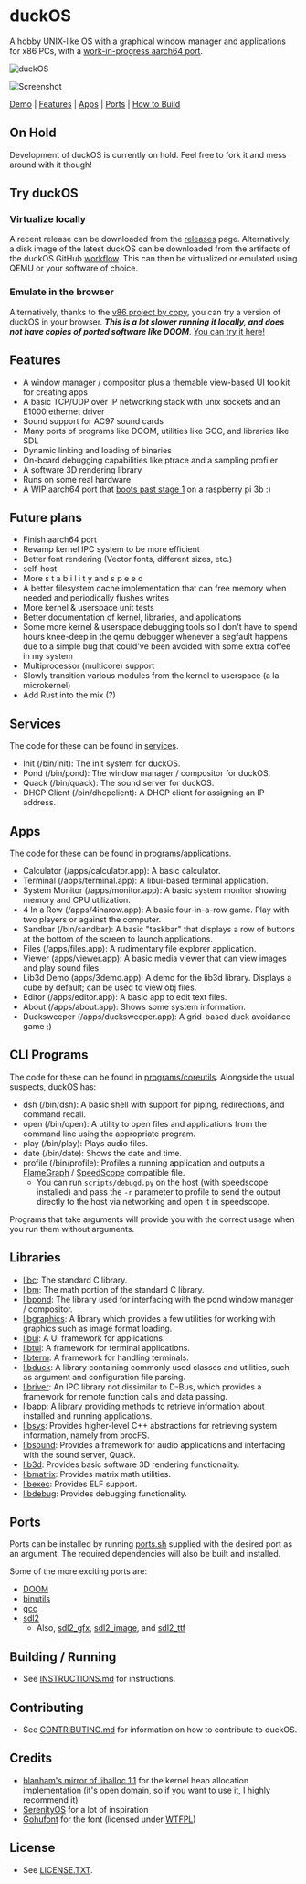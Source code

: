 # duckOS
A hobby UNIX-like OS with a graphical window manager and applications for x86 PCs, with a [work-in-progress aarch64 port](https://github.com/byteduck/duckOS/pull/73).

![duckOS](https://github.com/byteduck/duckOS/workflows/duckOS/badge.svg)

![Screenshot](docs/screenshots/screenshot-2023-12-01.png)

[Demo](#try-duckos) | [Features](#features) | [Apps](#apps) | [Ports](#ports) | [How to Build](#building--running)

## On Hold

Development of duckOS is currently on hold. Feel free to fork it and mess around with it though!

## Try duckOS

### Virtualize locally
A recent release can be downloaded from the [releases](https://github.com/byteduck/duckOS/releases) page. Alternatively, a disk image of the latest duckOS can be downloaded from the artifacts of the duckOS GitHub [workflow](https://github.com/byteduck/duckOS/actions/workflows/build-os.yml). This can then be virtualized or emulated using QEMU or your software of choice.

### Emulate in the browser
Alternatively, thanks to the [v86 project by copy](https://github.com/copy/v86), you can try a version of duckOS in your browser. _**This is a lot slower running it locally, and does not have copies of ported software like DOOM**_. [You can try it here!](https://aaron.sonin.me/duckOS)

## Features
- A window manager / compositor plus a themable view-based UI toolkit for creating apps
- A basic TCP/UDP over IP networking stack with unix sockets and an E1000 ethernet driver
- Sound support for AC97 sound cards
- Many ports of programs like DOOM, utilities like GCC, and libraries like SDL
- Dynamic linking and loading of binaries
- On-board debugging capabilities like ptrace and a sampling profiler
- A software 3D rendering library
- Runs on some real hardware
- A WIP aarch64 port that [boots past stage 1](https://github.com/byteduck/duckOS/pull/73#issuecomment-2270315545) on a raspberry pi 3b :)

## Future plans
- Finish aarch64 port
- Revamp kernel IPC system to be more efficient
- Better font rendering (Vector fonts, different sizes, etc.)
- self-host
- More s t a b i l i t y and s p e e d
- A better filesystem cache implementation that can free memory when needed and periodically flushes writes
- More kernel & userspace unit tests
- Better documentation of kernel, libraries, and applications
- Some more kernel & userspace debugging tools so I don't have to spend hours knee-deep in the qemu debugger whenever a segfault happens due to a simple bug that could've been avoided with some extra coffee in my system
- Multiprocessor (multicore) support
- Slowly transition various modules from the kernel to userspace (a la microkernel)
- Add Rust into the mix (?)

## Services

The code for these can be found in [services](services/).

- Init (/bin/init): The init system for duckOS.
- Pond (/bin/pond): The window manager / compositor for duckOS.
- Quack (/bin/quack): The sound server for duckOS.
- DHCP Client (/bin/dhcpclient): A DHCP client for assigning an IP address.

## Apps

The code for these can be found in [programs/applications](/programs/applications).

- Calculator (/apps/calculator.app): A basic calculator.
- Terminal (/apps/terminal.app): A libui-based terminal application.
- System Monitor (/apps/monitor.app): A basic system monitor showing memory and CPU utilization.
- 4 In a Row (/apps/4inarow.app): A basic four-in-a-row game. Play with two players or against the computer.
- Sandbar (/bin/sandbar): A basic "taskbar" that displays a row of buttons at the bottom of the screen to launch applications.
- Files (/apps/files.app): A rudimentary file explorer application.
- Viewer (apps/viewer.app): A basic media viewer that can view images and play sound files
- Lib3d Demo (apps/3demo.app): A demo for the lib3d library. Displays a cube by default; can be used to view obj files.
- Editor (/apps/editor.app): A basic app to edit text files.
- About (/apps/about.app): Shows some system information.
- Ducksweeper (/apps/ducksweeper.app): A grid-based duck avoidance game ;)

## CLI Programs

The code for these can be found in [programs/coreutils](programs/coreutils). Alongside the usual suspects, duckOS has:

- dsh (/bin/dsh): A basic shell with support for piping, redirections, and command recall.
- open (/bin/open): A utility to open files and applications from the command line using the appropriate program.
- play (/bin/play): Plays audio files.
- date (/bin/date): Shows the date and time.
- profile (/bin/profile): Profiles a running application and outputs a [FlameGraph](https://github.com/brendangregg/FlameGraph) / [SpeedScope](https://speedscope.app) compatible file.
  - You can run `scripts/debugd.py` on the host (with speedscope installed) and pass the `-r` parameter to profile to send the output directly to the host via networking and open it in speedscope.

Programs that take arguments will provide you with the correct usage when you run them without arguments.


## Libraries

- [libc](libraries/libc): The standard C library.
- [libm](libraries/libm): The math portion of the standard C library.
- [libpond](libraries/libpond): The library used for interfacing with the pond window manager / compositor.
- [libgraphics](libraries/libgraphics): A library which provides a few utilities for working with graphics such as image format loading.
- [libui](/libraries/libui): A UI framework for applications.
- [libtui](/libraries/libtui): A framework for terminal applications.
- [libterm](/libraries/libterm): A framework for handling terminals.
- [libduck](/libraries/libduck): A library containing commonly used classes and utilities, such as argument and configuration file parsing.
- [libriver](/libraries/libriver): An IPC library not dissimilar to D-Bus, which provides a framework for remote function calls and data passing.
- [libapp](/libraries/libapp): A library providing methods to retrieve information about installed and running applications.
- [libsys](/libraries/libsys): Provides higher-level C++ abstractions for retrieving system information, namely from procFS.
- [libsound](/libraries/libsound): Provides a framework for audio applications and interfacing with the sound server, Quack.
- [lib3d](/libraries/lib3d): Provides basic software 3D rendering functionality.
- [libmatrix](/libraries/libmatrix): Provides matrix math utilities.
- [libexec](/libraries/libexec): Provides ELF support.
- [libdebug](/libraries/libdebug): Provides debugging functionality.

## Ports

Ports can be installed by running [ports.sh](ports/ports.sh) supplied with the desired port as an argument. The required dependencies will also be built and installed.

Some of the more exciting ports are:

- [DOOM](ports/doom)
- [binutils](ports/binutils)
- [gcc](ports/gcc)
- [sdl2](ports/sdl2)
  - Also, [sdl2_gfx](ports/sdl2_gfx), [sdl2_image](ports/sdl2_image), and [sdl2_ttf](ports/sdl2_ttf)

## Building / Running
- See [INSTRUCTIONS.md](INSTRUCTIONS.md) for instructions.

## Contributing
- See [CONTRIBUTING.md](CONTRIBUTING.md) for information on how to contribute to duckOS.

## Credits
- [blanham's mirror of liballoc 1.1](https://github.com/blanham/liballoc) for the kernel heap allocation implementation (it's open domain, so if you want to use it, I highly recommend it)
- [SerenityOS](http://serenityos.org) for a lot of inspiration
- [Gohufont](https://font.gohu.org/) for the font (licensed under [WTFPL](http://www.wtfpl.net/about/))

## License
- See [LICENSE.TXT](LICENSE.txt).
